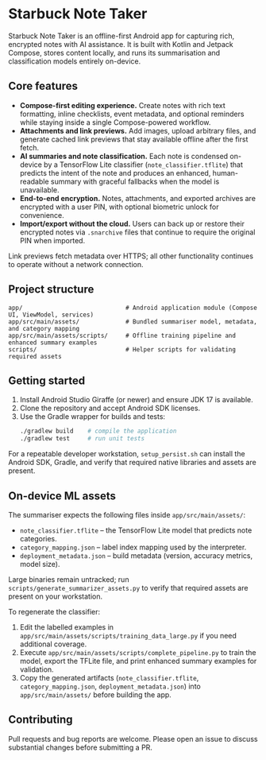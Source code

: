 # Starbuck Note Taker

Starbuck Note Taker is an offline-first Android app for capturing rich, encrypted notes with AI assistance. It is built with Kotlin and Jetpack Compose, stores content locally, and runs its summarisation and classification models entirely on-device.

## Core features

- **Compose-first editing experience.** Create notes with rich text formatting, inline checklists, event metadata, and optional reminders while staying inside a single Compose-powered workflow.
- **Attachments and link previews.** Add images, upload arbitrary files, and generate cached link previews that stay available offline after the first fetch.
- **AI summaries and note classification.** Each note is condensed on-device by a TensorFlow Lite classifier (`note_classifier.tflite`) that predicts the intent of the note and produces an enhanced, human-readable summary with graceful fallbacks when the model is unavailable.
- **End-to-end encryption.** Notes, attachments, and exported archives are encrypted with a user PIN, with optional biometric unlock for convenience.
- **Import/export without the cloud.** Users can back up or restore their encrypted notes via `.snarchive` files that continue to require the original PIN when imported.

Link previews fetch metadata over HTTPS; all other functionality continues to operate without a network connection.

## Project structure

```
app/                             # Android application module (Compose UI, ViewModel, services)
app/src/main/assets/             # Bundled summariser model, metadata, and category mapping
app/src/main/assets/scripts/     # Offline training pipeline and enhanced summary examples
scripts/                         # Helper scripts for validating required assets
```

## Getting started

1. Install Android Studio Giraffe (or newer) and ensure JDK 17 is available.
2. Clone the repository and accept Android SDK licenses.
3. Use the Gradle wrapper for builds and tests:
   ```bash
   ./gradlew build    # compile the application
   ./gradlew test     # run unit tests
   ```

For a repeatable developer workstation, `setup_persist.sh` can install the Android SDK, Gradle, and verify that required native libraries and assets are present.

## On-device ML assets

The summariser expects the following files inside `app/src/main/assets/`:

- `note_classifier.tflite` – the TensorFlow Lite model that predicts note categories.
- `category_mapping.json` – label index mapping used by the interpreter.
- `deployment_metadata.json` – build metadata (version, accuracy metrics, model size).

Large binaries remain untracked; run `scripts/generate_summarizer_assets.py` to verify that required assets are present on your workstation.

To regenerate the classifier:

1. Edit the labelled examples in `app/src/main/assets/scripts/training_data_large.py` if you need additional coverage.
2. Execute `app/src/main/assets/scripts/complete_pipeline.py` to train the model, export the TFLite file, and print enhanced summary examples for validation.
3. Copy the generated artifacts (`note_classifier.tflite`, `category_mapping.json`, `deployment_metadata.json`) into `app/src/main/assets/` before building the app.

## Contributing

Pull requests and bug reports are welcome. Please open an issue to discuss substantial changes before submitting a PR.
